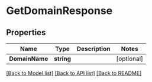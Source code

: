 # GetDomainResponse

## Properties

Name | Type | Description | Notes
------------ | ------------- | ------------- | -------------
**DomainName** | **string** |  | [optional] 

[[Back to Model list]](../README.md#documentation-for-models) [[Back to API list]](../README.md#documentation-for-api-endpoints) [[Back to README]](../README.md)


